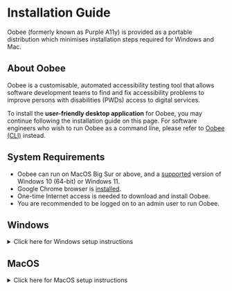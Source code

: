 # Installation Guide

Oobee (formerly known as Purple A11y) is provided as a portable distribution which minimises installation steps required for Windows and Mac.

## About Oobee

Oobee is a customisable, automated accessibility testing tool that allows software development teams to find and fix accessibility problems to improve persons with disabilities (PWDs) access to digital services.

To install the **user-friendly desktop application** for Oobee, you may continue following the installation guide on this page. For software engineers who wish to run Oobee as a command line, please refer to [Oobee (CLI)](https://github.com/GovTechSG/oobee/blob/master/INSTALLATION.md) instead.

## System Requirements

* Oobee can run on MacOS Big Sur or above, and a [supported](https://learn.microsoft.com/en-us/windows/release-health/supported-versions-windows-client) version of Windows 10 (64-bit) or Windows 11.
* Google Chrome browser is [installed](https://www.google.com/chrome).
* One-time Internet access is needed to download and install Oobee.
* You are recommended to be logged on to an admin user to run Oobee.

## Windows

<details>
    <summary>Click here for Windows setup instructions </summary>

### Download Oobee (Windows)

* Download [oobee-desktop-windows.zip](https://github.com/GovTechSG/oobee-desktop/releases/latest/download/oobee-desktop-windows.zip)
* Double-click the downloaded zip file. Extract the contents of the zip file with a right-click and choosing “Extract All” in the context menu.

### Run Oobee (Windows)

* Double-click the extracted Oobee-setup.exe file.
* If you see "Windows protected your PC" prompt as shown below, click "More info" and "Run anyway".
    
    <img width="787" alt="Windows protected your PC prompt" src="https://github.com/GovTechSG/oobee-desktop/assets/2021525/6ec34301-26ce-41a5-9648-53d36e9198af">

* Follow the on-screen instructions to complete the setup process.
* Run Oobee from the Windows start menu.
* Oobee will start setting up. This process may take up to 5 minutes.

 * If a Windows Firewall prompt appears, if you have administrator rights, click "Allow" or "Allow access". Click "Cancel" if you do not have administrator rights.

    <img width="261" alt="Newer Windows Firewall prompt for Allow" src="https://github.com/GovTechSG/oobee/assets/50561219/4ece401b-1195-4a90-a327-243c081690b9"> <img width="331" alt="Windows Firewall prompt for Allow access" src="https://github.com/GovTechSG/oobee/assets/2021525/d6d435c4-f534-4416-b418-a8b8e15f3b3f">

</details>

## MacOS

<details>
    <summary>Click here for MacOS setup instructions </summary>

### Download Oobee (MacOS)

* Download [oobee-desktop-macos.zip](https://github.com/GovTechSG/oobee-desktop/releases/latest/download/oobee-desktop-macos.zip).
* If Oobee app does not appear in your Downloads folder, double-click the Oobee file.

> Tip: To extract files in Mac, double-click on `oobee-desktop-macos.zip` file, which is usually saved to your Downloads folder. A new app `Oobee` with the Oobee icon will appear.  Drag or move `Oobee` app to your Applications folder for easy access.

### Run Oobee (MacOS)

* Double-click Oobee then click "Open" in the pop-up menu.
* Oobee will start setting up. This process may take up to 5 minutes.

</details>
